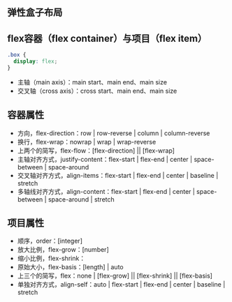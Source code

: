 ## 弹性盒子布局

## flex容器（flex container）与项目（flex item）

```css
.box {
  display: flex;
}
```

- 主轴（main axis）：main start、main end、main size
- 交叉轴（cross axis）：cross start、main end、main size

## 容器属性

- 方向，flex-direction：row | row-reverse | column | column-reverse
- 换行，flex-wrap：nowrap | wrap | wrap-reverse
- 上两个的简写，flex-flow：[flex-direction] || [flex-wrap]
- 主轴对齐方式，justify-content：flex-start | flex-end | center | space-between | space-around
- 交叉轴对齐方式，align-items：flex-start | flex-end | center | baseline | stretch
- 多轴线对齐方式，align-content：flex-start | flex-end | center | space-between | space-around | stretch

## 项目属性

- 顺序，order：[integer]
- 放大比例，flex-grow：[number]
- 缩小比例，flex-shrink：
- 原始大小，flex-basis：[length] | auto
- 上三个的简写，flex：none |  [flex-grow] || [flex-shrink] ||  [flex-basis] 
- 单独对齐方式，align-self：auto | flex-start | flex-end | center | baseline | stretch
